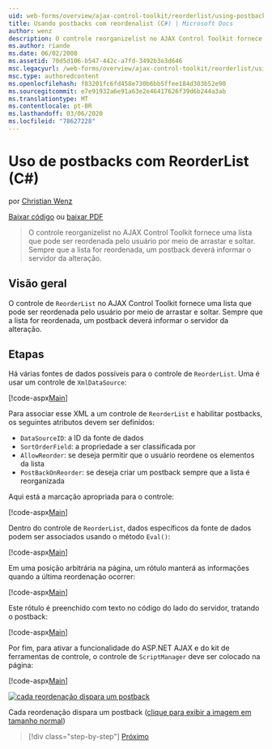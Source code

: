 ```yaml
---
uid: web-forms/overview/ajax-control-toolkit/reorderlist/using-postbacks-with-reorderlist-cs
title: Usando postbacks com reordenalist (C#) | Microsoft Docs
author: wenz
description: O controle reorganizelist no AJAX Control Toolkit fornece uma lista que pode ser reordenada pelo usuário por meio de arrastar e soltar. Sempre que a lista é reordenada, um po...
ms.author: riande
ms.date: 06/02/2008
ms.assetid: 70d5d106-b547-442c-a7fd-3492b3e3d646
msc.legacyurl: /web-forms/overview/ajax-control-toolkit/reorderlist/using-postbacks-with-reorderlist-cs
msc.type: authoredcontent
ms.openlocfilehash: f83201fc6fd458e730b6bb5ffee184d303b52e90
ms.sourcegitcommit: e7e91932a6e91a63e2e46417626f39d6b244a3ab
ms.translationtype: MT
ms.contentlocale: pt-BR
ms.lasthandoff: 03/06/2020
ms.locfileid: "78627228"
---
```

# <a name="using-postbacks-with-reorderlist-c"></a>Uso de postbacks com ReorderList (C#)

por [Christian Wenz](https://github.com/wenz)

[Baixar código](https://download.microsoft.com/download/9/3/f/93f8daea-bebd-4821-833b-95205389c7d0/ReorderList4.cs.zip) ou [baixar PDF](https://download.microsoft.com/download/2/d/c/2dc10e34-6983-41d4-9c08-f78f5387d32b/reorderlist4CS.pdf)

> O controle reorganizelist no AJAX Control Toolkit fornece uma lista que pode ser reordenada pelo usuário por meio de arrastar e soltar. Sempre que a lista for reordenada, um postback deverá informar o servidor da alteração.

## <a name="overview"></a>Visão geral

O controle de `ReorderList` no AJAX Control Toolkit fornece uma lista que pode ser reordenada pelo usuário por meio de arrastar e soltar. Sempre que a lista for reordenada, um postback deverá informar o servidor da alteração.

## <a name="steps"></a>Etapas

Há várias fontes de dados possíveis para o controle de `ReorderList`. Uma é usar um controle de `XmlDataSource`:

[!code-aspx[Main](using-postbacks-with-reorderlist-cs/samples/sample1.aspx)]

Para associar esse XML a um controle de `ReorderList` e habilitar postbacks, os seguintes atributos devem ser definidos:

- `DataSourceID`: a ID da fonte de dados
- `SortOrderField`: a propriedade a ser classificada por
- `AllowReorder`: se deseja permitir que o usuário reordene os elementos da lista
- `PostBackOnReorder`: se deseja criar um postback sempre que a lista é reorganizada

Aqui está a marcação apropriada para o controle:

[!code-aspx[Main](using-postbacks-with-reorderlist-cs/samples/sample2.aspx)]

Dentro do controle de `ReorderList`, dados específicos da fonte de dados podem ser associados usando o método `Eval()`:

[!code-aspx[Main](using-postbacks-with-reorderlist-cs/samples/sample3.aspx)]

Em uma posição arbitrária na página, um rótulo manterá as informações quando a última reordenação ocorrer:

[!code-aspx[Main](using-postbacks-with-reorderlist-cs/samples/sample4.aspx)]

Este rótulo é preenchido com texto no código do lado do servidor, tratando o postback:

[!code-aspx[Main](using-postbacks-with-reorderlist-cs/samples/sample5.aspx)]

Por fim, para ativar a funcionalidade do ASP.NET AJAX e do kit de ferramentas de controle, o controle de `ScriptManager` deve ser colocado na página:

[!code-aspx[Main](using-postbacks-with-reorderlist-cs/samples/sample6.aspx)]

[![cada reordenação dispara um postback](using-postbacks-with-reorderlist-cs/_static/image2.png)](using-postbacks-with-reorderlist-cs/_static/image1.png)

Cada reordenação dispara um postback ([clique para exibir a imagem em tamanho normal](using-postbacks-with-reorderlist-cs/_static/image3.png))

> [!div class="step-by-step"]
> [Próximo](drag-and-drop-via-reorderlist-cs.md)
